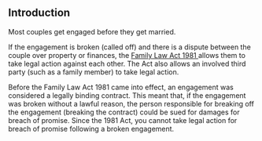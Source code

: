 ##  Introduction

Most couples get engaged before they get married.

If the engagement is broken (called off) and there is a dispute between the
couple over property or finances, the [ Family Law Act 1981
](http://www.irishstatutebook.ie/1981/en/act/pub/0022/index.html) allows them
to take legal action against each other. The Act also allows an involved third
party (such as a family member) to take legal action.

Before the Family Law Act 1981 came into effect, an engagement was considered
a legally binding contract. This meant that, if the engagement was broken
without a lawful reason, the person responsible for breaking off the
engagement (breaking the contract) could be sued for damages for breach of
promise. Since the 1981 Act, you cannot take legal action for breach of
promise following a broken engagement.
